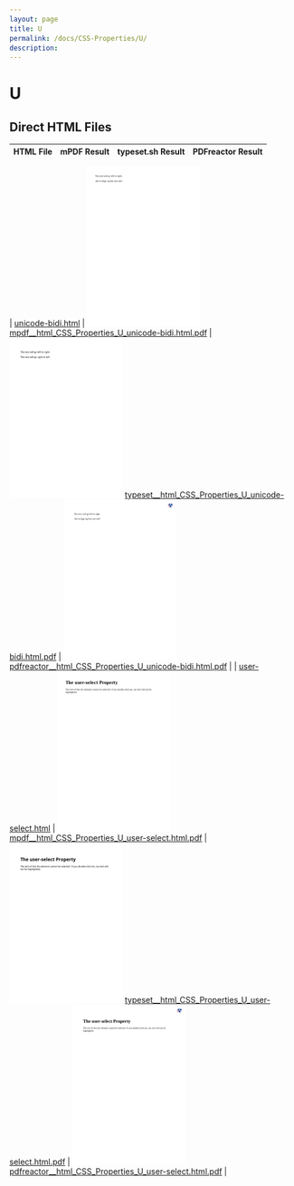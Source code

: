 ```yaml
---
layout: page
title: U
permalink: /docs/CSS-Properties/U/
description: 
---
```


# U



## Direct HTML Files

| HTML File | mPDF Result | typeset.sh Result | PDFreactor Result |
|---------|---------|---------|---------|

| [unicode-bidi.html](/html/CSS%20Properties/U/unicode-bidi.html) | ![](mpdf__html_CSS_Properties_U_unicode-bidi.html.png) [mpdf__html_CSS_Properties_U_unicode-bidi.html.pdf](mpdf__html_CSS_Properties_U_unicode-bidi.html.pdf) | ![](typeset__html_CSS_Properties_U_unicode-bidi.html.png) [typeset__html_CSS_Properties_U_unicode-bidi.html.pdf](typeset__html_CSS_Properties_U_unicode-bidi.html.pdf) | ![](pdfreactor__html_CSS_Properties_U_unicode-bidi.html.png) [pdfreactor__html_CSS_Properties_U_unicode-bidi.html.pdf](pdfreactor__html_CSS_Properties_U_unicode-bidi.html.pdf) |
| [user-select.html](/html/CSS%20Properties/U/user-select.html) | ![](mpdf__html_CSS_Properties_U_user-select.html.png) [mpdf__html_CSS_Properties_U_user-select.html.pdf](mpdf__html_CSS_Properties_U_user-select.html.pdf) | ![](typeset__html_CSS_Properties_U_user-select.html.png) [typeset__html_CSS_Properties_U_user-select.html.pdf](typeset__html_CSS_Properties_U_user-select.html.pdf) | ![](pdfreactor__html_CSS_Properties_U_user-select.html.png) [pdfreactor__html_CSS_Properties_U_user-select.html.pdf](pdfreactor__html_CSS_Properties_U_user-select.html.pdf) |
